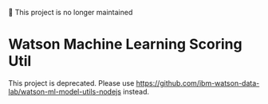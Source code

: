 :no_entry_sign: This project is no longer maintained

# Watson Machine Learning Scoring Util

This project is deprecated. Please use https://github.com/ibm-watson-data-lab/watson-ml-model-utils-nodejs instead.
